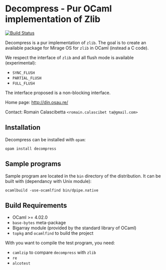 Decompress - Pur OCaml implementation of Zlib
=============================================

[![Build Status](https://travis-ci.org/oklm-wsh/Decompress.svg)](https://travis-ci.org/oklm-wsh/Decompress)

Decompress  is  a  pur implementation  of  `zlib`.  The  goal  is  to  create an
available package for Mirage OS for `zlib` in OCaml (instead a C code).

We  respect   the  interface  of  `zlib`   and  all  flush   mode  is  available
(experimental):
- `SYNC_FLUSH`
- `PARTIAL_FLUSH`
- `FULL_FLUSH`

The interface proposed is a non-blocking interface.

Home page: http://din.osau.re/

Contact: Romain Calascibetta `<romain.calascibet ta@gmail.com>`

## Installation

Decompress can be installed with `opam`:

    opam install decompress

## Sample programs

Sample program are  located in the `bin` directory  of the distribution.  It can
be built with (dependancy with Unix module):

    ocamlbuild -use-ocamlfind bin/dpipe.native

## Build Requirements

 * OCaml >= 4.02.0
 * `base-bytes` meta-package
 * Bigarray module (provided by the standard library of OCaml)
 * `topkg` and `ocamlfind` to build the project

With you want to compile the test program, you need:

 * `camlzip` to compare `decompress` with `zlib`
 * `re`
 * `alcotest`
